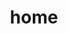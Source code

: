 ---
# Feel free to add content and custom Front Matter to this file.
# To modify the layout, see https://jekyllrb.com/docs/themes/#overriding-theme-defaults

layout: index
title: home
opengraph:
  description: Dylan Beattie's personal web site, where he writes about code, technology and travel, and shares funny music videos about software development.
  image: /images/summary_large_image.jpg
---